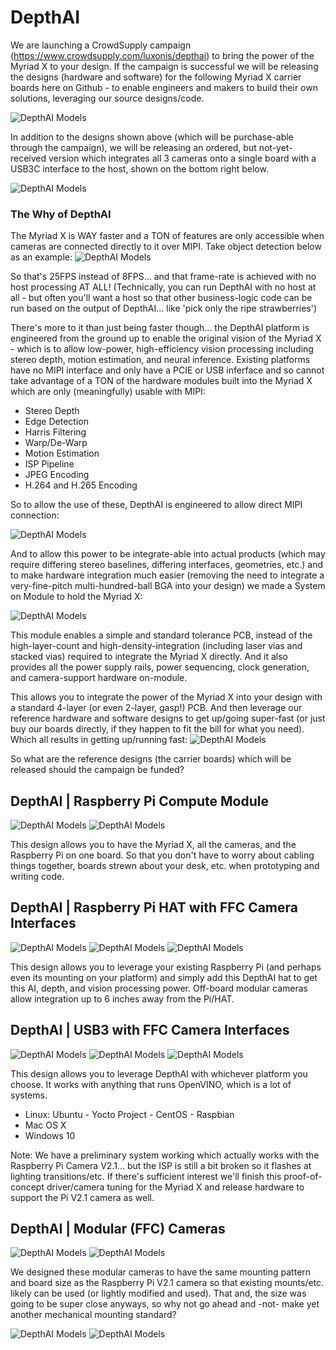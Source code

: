 # DepthAI

We are launching a CrowdSupply campaign (https://www.crowdsupply.com/luxonis/depthai) to bring the power of the Myriad X to your design.  If the campaign is successful we will be releasing the designs (hardware and software) for the following Myriad X carrier boards here on Github - to enable engineers and makers to build their own solutions, leveraging our source designs/code.

![DepthAI Models](/images/67516272-9e50d600-f65d-11e9-9343-8a8c3425c47d.png)

In addition to the designs shown above (which will be purchase-able through the campaign), we will be releasing an ordered, but not-yet-received version which integrates all 3 cameras onto a single board with a USB3C interface to the host, shown on the bottom right below.

![DepthAI Models](/images/67443015-55970f80-f5c0-11e9-83c3-2bf07a2479e3.png)

### The Why of DepthAI

The Myriad X is WAY faster and a TON of features are only accessible when cameras are connected directly to it over MIPI.  Take object detection below as an example:
![DepthAI Models](/images/67452420-66577d80-f5e0-11e9-9e32-8de8ff6da9d0.png)

So that's 25FPS instead of 8FPS... and that frame-rate is achieved with no host processing AT ALL!  (Technically, you can run DepthAI with no host at all - but often you'll want a host so that other business-logic code can be run based on the output of DepthAI... like 'pick only the ripe strawberries')

There's more to it than just being faster though... the DepthAI platform is engineered from the ground up to enable the original vision of the Myriad X - which is to allow low-power, high-efficiency vision processing including stereo depth, motion estimation, and neural inference.  Existing platforms have no MIPI interface and only have a PCIE or USB inferface and so cannot take advantage of a TON of the hardware modules built into the Myriad X which are only (meaningfully) usable with MIPI:

 - Stereo Depth 
 - Edge Detection 
 - Harris Filtering
 - Warp/De-Warp
 - Motion Estimation
 - ISP Pipeline
 - JPEG Encoding
 - H.264 and H.265 Encoding
 
 So to allow the use of these, DepthAI is engineered to allow direct MIPI connection:
 
 ![DepthAI Models](/images/67444612-10c2a700-f5c7-11e9-8018-5485c2dad580.png)
 
 And to allow this power to be integrate-able into actual products (which may require differing stereo baselines, differing interfaces, geometries, etc.) and to make hardware integration much easier (removing the need to integrate a very-fine-pitch multi-hundred-ball BGA into your design) we made a System on Module to hold the Myriad X:
 
 ![DepthAI Models](/images/67533825-9e1a0000-f688-11e9-95a7-26206fdb9a43.png)
 
 This module enables a simple and standard tolerance PCB, instead of the high-layer-count and high-density-integration (including laser vias and stacked vias) required to integrate the Myriad X directly.  And it also provides all the power supply rails, power sequencing, clock generation, and camera-support hardware on-module.
 
 This allows you to integrate the power of the Myriad X into your design with a standard 4-layer (or even 2-layer, gasp!) PCB.  And then leverage our reference hardware and software designs to get up/going super-fast (or just buy our boards directly, if they happen to fit the bill for what you need).  Which all results in getting up/running fast:
![DepthAI Models](/images/67452322-0b258b00-f5e0-11e9-843d-09c6231fb8b9.png)

So what are the reference designs (the carrier boards) which will be released should the campaign be funded?

## DepthAI | Raspberry Pi Compute Module
![DepthAI Models](/images/67506624-a6ebe100-f64a-11e9-9f3b-12af23c2fa6c.png)
![DepthAI Models](/images/67516510-01db0380-f65e-11e9-99e0-7d635781e377.png)

This design allows you to have the Myriad X, all the cameras, and the Raspberry Pi on one board.  So that you don't have to worry about cabling things together, boards strewn about your desk, etc. when prototyping and writing code.

## DepthAI | Raspberry Pi HAT with FFC Camera Interfaces
![DepthAI Models](/images/67524974-078d1500-f66f-11e9-9b86-cd7578f63b42.png)
![DepthAI Models](/images/67516846-92b1df00-f65e-11e9-974b-b37825192901.png)
![DepthAI Models](/images/67516891-a8270900-f65e-11e9-9ad1-3318f49396e5.png)

This design allows you to leverage your existing Raspberry Pi (and perhaps even its mounting on your platform) and simply add this DepthAI hat to get this AI, depth, and vision processing power.  Off-board modular cameras allow integration up to 6 inches away from the Pi/HAT.

## DepthAI | USB3 with FFC Camera Interfaces
![DepthAI Models](/images/67526422-f691d300-f671-11e9-8b11-e574e808c619.png)
![DepthAI Models](/images/67530493-745adc00-f67c-11e9-86bb-d78ba7150d16.png)
![DepthAI Models](/images/67530766-63f73100-f67d-11e9-9f9a-e7ca269832cb.png)

This design allows you to leverage DepthAI with whichever platform you choose.  It works with anything that runs OpenVINO, which is a lot of systems.

  - Linux: Ubuntu - Yocto Project - CentOS - Raspbian
  - Mac OS X
  - Windows 10
  
 Note: We have a preliminary system working which actually works with the Raspberry Pi Camera V2.1... but the ISP is still a bit broken so it flashes at lighting transitions/etc.  If there's sufficient interest we'll finish this proof-of-concept driver/camera tuning for the Myriad X and release hardware to support the Pi V2.1 camera as well.
 
 ## DepthAI | Modular (FFC) Cameras
 ![DepthAI Models](/images/67601447-a37f5500-f731-11e9-8c2c-dd7ca0ab9609.png)
 ![DepthAI Models](/images/67606323-41791c80-f73e-11e9-8b43-18e8d21e9070.png)
 
 We designed these modular cameras to have the same mounting pattern and board size as the Raspberry Pi V2.1 camera so that existing mounts/etc. likely can be used (or lightly modified and used).  That and, the size was going to be super close anyways, so why not go ahead and -not- make yet another mechanical mounting standard?
 
 ![DepthAI Models](/images/67602419-c448aa00-f733-11e9-905f-a288ea166a60.png)
 ![DepthAI Models](/images/67602612-34efc680-f734-11e9-9b74-adafa11a80fe.png)
 
 
 

 
 

